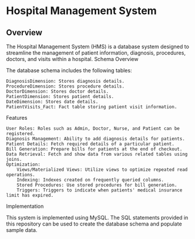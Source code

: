 # Hospital Management System
## Overview

The Hospital Management System (HMS) is a database system designed to streamline the management of patient information, diagnosis, procedures, doctors, and visits within a hospital.
Schema Overview

The database schema includes the following tables:

    DiagnosisDimension: Stores diagnosis details.
    ProcedureDimension: Stores procedure details.
    DoctorDimension: Stores doctor details.
    PatientDimension: Stores patient details.
    DateDimension: Stores date details.
    PatientVisits_Fact: Fact table storing patient visit information.

Features

    User Roles: Roles such as Admin, Doctor, Nurse, and Patient can be registered.
    Diagnosis Management: Ability to add diagnosis details for patients.
    Patient Details: Fetch required details of a particular patient.
    Bill Generation: Prepare bills for patients at the end of checkout.
    Data Retrieval: Fetch and show data from various related tables using joins.
    Optimization:
        Views/Materialized Views: Utilize views to optimize repeated read operations.
        Indexing: Indexes created on frequently queried columns.
        Stored Procedures: Use stored procedures for bill generation.
        Triggers: Triggers to indicate when patients' medical insurance limit has expired.

Implementation

This system is implemented using MySQL. The SQL statements provided in this repository can be used to create the database schema and populate sample data.
